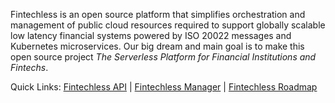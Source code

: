 Fintechless is an open source platform that simplifies orchestration and
management of public cloud resources required to support globally scalable
low latency financial systems powered by ISO 20022 messages and Kubernetes
microservices. Our big dream and main goal is to make this open source project
_The Serverless Platform for Financial Institutions and Fintechs_.

Quick Links: [Fintechless API](https://github.com/fintechless/ftl-api) |
[Fintechless Manager](https://github.com/fintechless/ftl-mgr) |
[Fintechless Roadmap](https://github.com/fintechless/.github/blob/main/ROADMAP.md)
